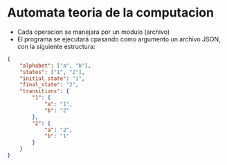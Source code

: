 # Automata teoria de la computacion

- Cada operacion se manejara por un modulo (archivo)
- El programa se ejecutará cpasando como argumento un archivo JSON, con la siguiente estructura:
```json
{
    "alphabet": ["a", "b"],
    "states": ["1", "2"],
    "initial_state": "1",
    "final_state": "2",
    "transitions": {
        "1": {
            "a": "1",
            "b": "2"
        },
        "2": {
            "a": "2",
            "b": "1"
        }
    }
}
```
